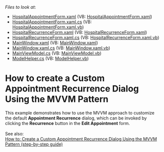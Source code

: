 <!-- default file list -->
*Files to look at*:

* [HospitalAppointmentForm.xaml](./CS/MVVMSchedulerApplication/HospitalAppointmentForm.xaml) (VB: [HospitalAppointmentForm.xaml](./VB/MVVMSchedulerApplication/HospitalAppointmentForm.xaml))
* [HospitalAppointmentForm.xaml.cs](./CS/MVVMSchedulerApplication/HospitalAppointmentForm.xaml.cs) (VB: [HospitalAppointmentForm.xaml.vb](./VB/MVVMSchedulerApplication/HospitalAppointmentForm.xaml.vb))
* [HospitalRecurrenceForm.xaml](./CS/MVVMSchedulerApplication/HospitalRecurrenceForm.xaml) (VB: [HospitalRecurrenceForm.xaml](./VB/MVVMSchedulerApplication/HospitalRecurrenceForm.xaml))
* [HospitalRecurrenceForm.xaml.cs](./CS/MVVMSchedulerApplication/HospitalRecurrenceForm.xaml.cs) (VB: [HospitalRecurrenceForm.xaml.vb](./VB/MVVMSchedulerApplication/HospitalRecurrenceForm.xaml.vb))
* [MainWindow.xaml](./CS/MVVMSchedulerApplication/MainWindow.xaml) (VB: [MainWindow.xaml](./VB/MVVMSchedulerApplication/MainWindow.xaml))
* [MainWindow.xaml.cs](./CS/MVVMSchedulerApplication/MainWindow.xaml.cs) (VB: [MainWindow.xaml.vb](./VB/MVVMSchedulerApplication/MainWindow.xaml.vb))
* [MainViewModel.cs](./CS/MVVMSchedulerApplication/ViewModel/MainViewModel.cs) (VB: [MainViewModel.vb](./VB/MVVMSchedulerApplication/ViewModel/MainViewModel.vb))
* [ModelHelper.cs](./CS/MVVMSchedulerApplication/ViewModel/ModelHelper.cs) (VB: [ModelHelper.vb](./VB/MVVMSchedulerApplication/ViewModel/ModelHelper.vb))
<!-- default file list end -->
# How to create a Custom Appointment Recurrence Dialog Using the MVVM Pattern


This example demonstrates how to use the MVVM approach to customize the default <strong>Appointment Recurrence</strong> dialog, which can be invoked by clicking the <strong>Recurrence</strong> button in the <strong>Edit Appointment</strong> form.<br /><br />See also:<br /><a href="https://documentation.devexpress.com/#WPF/CustomDocument17568">How to: Create a Custom Appointment Recurrence Dialog Using the MVVM Pattern (step-by-step guide)</a>

<br/>



